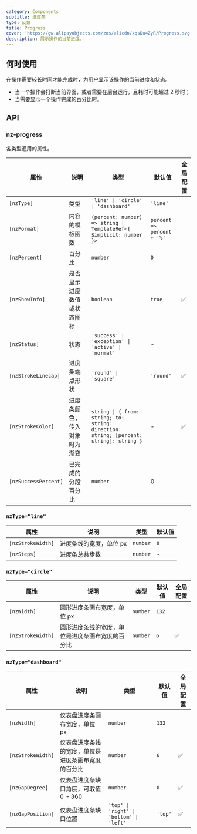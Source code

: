 ```yaml
---
category: Components
subtitle: 进度条
type: 反馈
title: Progress
cover: 'https://gw.alipayobjects.com/zos/alicdn/xqsDu4ZyR/Progress.svg'
description: 展示操作的当前进度。
---
```


## 何时使用

在操作需要较长时间才能完成时，为用户显示该操作的当前进度和状态。

- 当一个操作会打断当前界面，或者需要在后台运行，且耗时可能超过 2 秒时；
- 当需要显示一个操作完成的百分比时。

## API

### nz-progress

各类型通用的属性。

| 属性                 | 说明                         | 类型                                                                                   | 默认值                     | 全局配置 |
| -------------------- | ---------------------------- | -------------------------------------------------------------------------------------- | -------------------------- | -------- |
| `[nzType]`           | 类型                         | `'line' \| 'circle' \| 'dashboard'`                                                    | `'line'`                   |          |
| `[nzFormat]`         | 内容的模板函数               | `(percent: number) => string \| TemplateRef<{ $implicit: number }>`                    | `percent => percent + '%'` |
| `[nzPercent]`        | 百分比                       | `number`                                                                               | `0`                        |          |
| `[nzShowInfo]`       | 是否显示进度数值或状态图标   | `boolean`                                                                              | `true`                     | ✅       |
| `[nzStatus]`         | 状态                         | `'success' \| 'exception' \| 'active' \| 'normal'`                                     | -                          |          |
| `[nzStrokeLinecap]`  | 进度条端点形状               | `'round' \| 'square'`                                                                  | `'round'`                  | ✅       |
| `[nzStrokeColor]`    | 进度条颜色，传入对象时为渐变 | `string \| { from: string; to: string: direction: string; [percent: string]: string }` | -                          | ✅       |
| `[nzSuccessPercent]` | 已完成的分段百分比           | `number`                                                                               | 0                          |          |

### `nzType="line"`

| 属性              | 说明                    | 类型     | 默认值 |
| ----------------- | ----------------------- | -------- | ------ |
| `[nzStrokeWidth]` | 进度条线的宽度，单位 px | `number` | `8`    |
| `[nzSteps]`       | 进度条总共步数          | `number` | -      |

### `nzType="circle"`

| 属性              | 说明                                             | 类型     | 默认值 | 全局配置 |
| ----------------- | ------------------------------------------------ | -------- | ------ | -------- |
| `[nzWidth]`       | 圆形进度条画布宽度，单位 px                      | `number` | `132`  |          |
| `[nzStrokeWidth]` | 圆形进度条线的宽度，单位是进度条画布宽度的百分比 | `number` | `6`    | ✅       |

### `nzType="dashboard"`

| 属性              | 说明                                               | 类型                                     | 默认值  | 全局配置 |
| ----------------- | -------------------------------------------------- | ---------------------------------------- | ------- | -------- |
| `[nzWidth]`       | 仪表盘进度条画布宽度，单位 px                      | `number`                                 | `132`   |          |
| `[nzStrokeWidth]` | 仪表盘进度条线的宽度，单位是进度条画布宽度的百分比 | `number`                                 | `6`     | ✅       |
| `[nzGapDegree]`   | 仪表盘进度条缺口角度，可取值 0 ~ 360               | `number`                                 | `0`     | ✅       |
| `[nzGapPosition]` | 仪表盘进度条缺口位置                               | `'top' \| 'right' \| 'bottom' \| 'left'` | `'top'` | ✅       |
